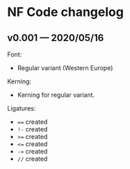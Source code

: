 # NF Code changelog

## v0.001 — 2020/05/16

Font:
* Regular variant (Western Europe)

Kerning:
* Kerning for regular variant.

Ligatures:
* `==` created
* `!-` created
* `>=` created
* `<=` created
* `->` created
* `//` created
